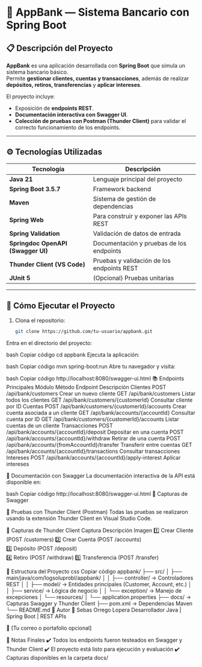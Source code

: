 # 🏦 AppBank — Sistema Bancario con Spring Boot

## 📋 Descripción del Proyecto
**AppBank** es una aplicación desarrollada con **Spring Boot** que simula un sistema bancario básico.  
Permite **gestionar clientes, cuentas y transacciones**, además de realizar **depósitos, retiros, transferencias** y **aplicar intereses**.  

El proyecto incluye:
- Exposición de **endpoints REST**.
- **Documentación interactiva con Swagger UI**.
- **Colección de pruebas con Postman (Thunder Client)** para validar el correcto funcionamiento de los endpoints.

---

## ⚙️ Tecnologías Utilizadas

| Tecnología | Descripción |
|-------------|-------------|
| **Java 21** | Lenguaje principal del proyecto |
| **Spring Boot 3.5.7** | Framework backend |
| **Maven** | Sistema de gestión de dependencias |
| **Spring Web** | Para construir y exponer las APIs REST |
| **Spring Validation** | Validación de datos de entrada |
| **Springdoc OpenAPI (Swagger UI)** | Documentación y pruebas de los endpoints |
| **Thunder Client (VS Code)** | Pruebas y validación de los endpoints REST |
| **JUnit 5** | (Opcional) Pruebas unitarias |

---

## 🚀 Cómo Ejecutar el Proyecto

1. Clona el repositorio:
   ```bash
   git clone https://github.com/tu-usuario/appbank.git
Entra en el directorio del proyecto:

bash
Copiar código
cd appbank
Ejecuta la aplicación:

bash
Copiar código
mvn spring-boot:run
Abre tu navegador y visita:

bash
Copiar código
http://localhost:8080/swagger-ui.html
📚 Endpoints Principales
Módulo	Método	Endpoint	Descripción
Clientes	POST	/api/bank/customers	Crear un nuevo cliente
GET	/api/bank/customers	Listar todos los clientes
GET	/api/bank/customers/{customerId}	Consultar cliente por ID
Cuentas	POST	/api/bank/customers/{customerId}/accounts	Crear cuenta asociada a un cliente
GET	/api/bank/accounts/{accountId}	Consultar cuenta por ID
GET	/api/bank/customers/{customerId}/accounts	Listar cuentas de un cliente
Transacciones	POST	/api/bank/accounts/{accountId}/deposit	Depositar en una cuenta
POST	/api/bank/accounts/{accountId}/withdraw	Retirar de una cuenta
POST	/api/bank/accounts/{fromAccountId}/transfer	Transferir entre cuentas
GET	/api/bank/accounts/{accountId}/transactions	Consultar transacciones
Intereses	POST	/api/bank/accounts/{accountId}/apply-interest	Aplicar intereses

🧭 Documentación con Swagger
La documentación interactiva de la API está disponible en:

bash
Copiar código
http://localhost:8080/swagger-ui.html
📸 Capturas de Swagger


	

🧪 Pruebas con Thunder Client (Postman)
Todas las pruebas se realizaron usando la extensión Thunder Client en Visual Studio Code.

📸 Capturas de Thunder Client
Captura	Descripción	Imagen
1️⃣	Crear Cliente (POST /customers)	
2️⃣	Crear Cuenta (POST /accounts)	
3️⃣	Depósito (POST /deposit)	
4️⃣	Retiro (POST /withdraw)	
5️⃣	Transferencia (POST /transfer)	

🧩 Estructura del Proyecto
css
Copiar código
appbank/
├── src/
│   ├── main/java/com/logsoluprobl/appbank/
│   │   ├── controller/       → Controladores REST
│   │   ├── model/            → Entidades principales (Customer, Account, etc.)
│   │   ├── service/          → Lógica de negocio
│   │   └── exception/        → Manejo de excepciones
│   └── resources/
│       └── application.properties
├── docs/                     → Capturas Swagger y Thunder Client
├── pom.xml                   → Dependencias Maven
└── README.md
🧠 Autor
👤 Sebas Orrego Lopera
Desarrollador Java | Spring Boot | REST APIs

📧 [Tu correo o portafolio opcional]

🏁 Notas Finales
✔️ Todos los endpoints fueron testeados en Swagger y Thunder Client
✔️ El proyecto está listo para ejecución y evaluación
✔️ Capturas disponibles en la carpeta docs/